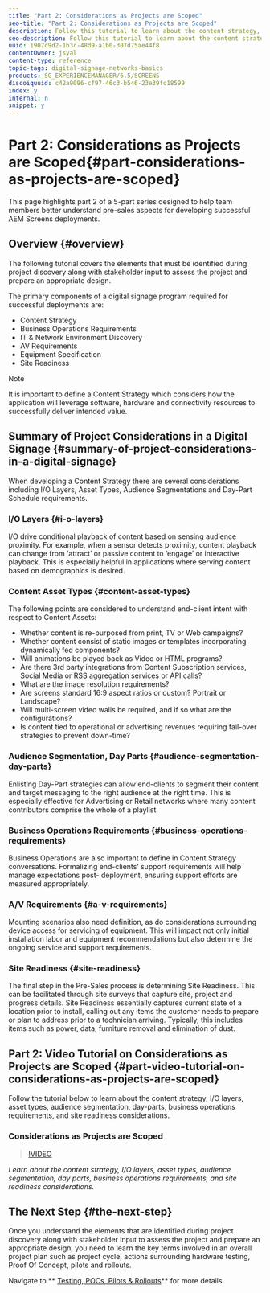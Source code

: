 ```yaml
---
title: "Part 2: Considerations as Projects are Scoped"
seo-title: "Part 2: Considerations as Projects are Scoped"
description: Follow this tutorial to learn about the content strategy, I/O layers, asset types, audience segmentation, day parts, business operations requirements, and site readiness considerations.
seo-description: Follow this tutorial to learn about the content strategy, I/O layers, asset types, audience segmentation, day parts, business operations requirements, and site readiness considerations.
uuid: 1907c9d2-1b3c-48d9-a1b0-307d75ae44f8
contentOwner: jsyal
content-type: reference
topic-tags: digital-signage-networks-basics
products: SG_EXPERIENCEMANAGER/6.5/SCREENS
discoiquuid: c42a9096-cf97-46c3-b546-23e39fc18599
index: y
internal: n
snippet: y
---
```


# Part 2: Considerations as Projects are Scoped{#part-considerations-as-projects-are-scoped}

This page highlights part 2 of a 5-part series designed to help team members better understand pre-sales aspects for developing successful AEM Screens deployments.

## Overview {#overview}

The following tutorial covers the elements that must be identified during project discovery along with stakeholder input to assess the project and prepare an appropriate design.

The primary components of a digital signage program required for successful deployments are:

* Content Strategy
* Business Operations Requirements
* IT & Network Environment Discovery
* AV Requirements
* Equipment Specification 
* Site Readiness

>[!NOTE]
>
>It is important to define a Content Strategy which considers how the application will leverage software, hardware and connectivity resources to successfully deliver intended value.

## Summary of Project Considerations in a Digital Signage  {#summary-of-project-considerations-in-a-digital-signage}

When developing a Content Strategy there are several considerations including I/O Layers, Asset Types, Audience Segmentations and Day-Part Schedule requirements.

### I/O Layers {#i-o-layers}

I/O drive conditional playback of content based on sensing audience proximity. For example, when a sensor detects proximity, content playback can change from ‘attract’ or passive content to ‘engage’ or interactive playback. This is especially helpful in applications where serving content based on demographics is desired.

### Content Asset Types {#content-asset-types}

The following points are considered to understand end-client intent with respect to Content Assets:

* Whether content is re-purposed from print, TV or Web campaigns?
* Whether content consist of static images or templates incorporating dynamically fed components?
* Will animations be played back as Video or HTML programs?
* Are there 3rd party integrations from Content Subscription services, Social Media or RSS aggregation services or API calls?
* What are the image resolution requirements?
* Are screens standard 16:9 aspect ratios or custom? Portrait or Landscape?
* Will multi-screen video walls be required, and if so what are the configurations?
* Is content tied to operational or advertising revenues requiring fail-over strategies to prevent down-time?

### Audience Segmentation, Day Parts {#audience-segmentation-day-parts}

Enlisting Day-Part strategies can allow end-clients to segment their content and target messaging to the right audience at the right time. This is especially effective for Advertising or Retail networks where many content contributors comprise the whole of a playlist.

### Business Operations Requirements {#business-operations-requirements}

Business Operations are also important to define in Content Strategy conversations. Formalizing end-clients’ support requirements will help manage expectations post- deployment, ensuring support efforts are measured appropriately.

### A/V Requirements {#a-v-requirements}

Mounting scenarios also need definition, as do considerations surrounding device access for servicing of equipment. This will impact not only initial installation labor and equipment recommendations but also determine the ongoing service and support requirements.

### Site Readiness {#site-readiness}

The final step in the Pre-Sales process is determining Site Readiness. This can be facilitated through site surveys that capture site, project and progress details. Site Readiness essentially captures current state of a location prior to install, calling out any items the customer needs to prepare or plan to address prior to a technician arriving. Typically, this includes items such as power, data, furniture removal and elimination of dust.

## Part 2: Video Tutorial on Considerations as Projects are Scoped {#part-video-tutorial-on-considerations-as-projects-are-scoped}

Follow the tutorial below to learn about the content strategy, I/O layers, asset types, audience segmentation, day-parts, business operations requirements, and site readiness considerations.

### Considerations as Projects are Scoped

>[!VIDEO](https://video.tv.adobe.com/v/28380)

*Learn about the content strategy, I/O layers, asset types,
audience segmentation, day parts, business operations requirements, and site readiness considerations.*

## The Next Step {#the-next-step}

Once you understand the elements that are identified during project discovery along with stakeholder input to assess the project and prepare an appropriate design, you need to learn the key terms involved in an overall project plan such as project cycle, actions surrounding hardware testing, Proof Of Concept, pilots and rollouts.

Navigate to ** [Testing, POCs, Pilots & Rollouts](../../screens/using/testing-pocs-pilots-rollouts.md)** for more details.
